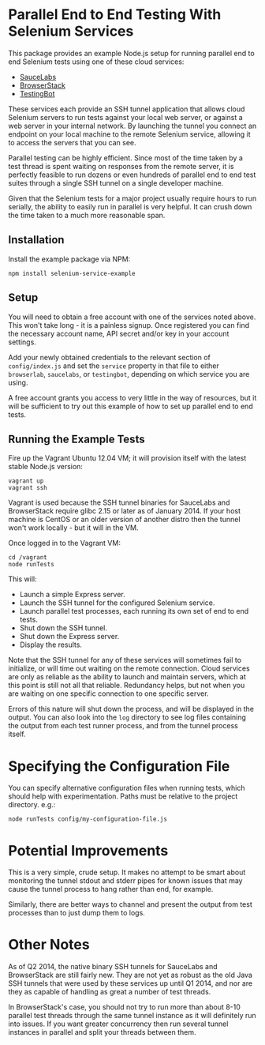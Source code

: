 # Parallel End to End Testing With Selenium Services

This package provides an example Node.js setup for running parallel end to
end Selenium tests using one of these cloud services:

* [SauceLabs](https://saucelabs.com)
* [BrowserStack](http://www.browserstack.com)
* [TestingBot](http://testingbot.com)

These services each provide an SSH tunnel application that allows cloud Selenium
servers to run tests against your local web server, or against a web server in
your internal network. By launching the tunnel you connect an endpoint on your
local machine to the remote Selenium service, allowing it to access the servers
that you can see.

Parallel testing can be highly efficient. Since most of the time taken by a test
thread is spent waiting on responses from the remote server, it is perfectly
feasible to run dozens or even hundreds of parallel end to end test suites
through a single SSH tunnel on a single developer machine.

Given that the Selenium tests for a major project usually require hours to run
serially, the ability to easily run in parallel is very helpful. It can crush
down the time taken to a much more reasonable span.

## Installation

Install the example package via NPM:

```
npm install selenium-service-example
```

## Setup

You will need to obtain a free account with one of the services noted above.
This won't take long - it is a painless signup. Once registered you can find the
necessary account name, API secret and/or key in your account settings.

Add your newly obtained credentials to the relevant section of
`config/index.js` and set the `service` property in that file to either
`browserlab`, `saucelabs`, or `testingbot`, depending on which service you are
using.

A free account grants you access to very little in the way of resources, but
it will be sufficient to try out this example of how to set up parallel end to
end tests.

## Running the Example Tests

Fire up the Vagrant Ubuntu 12.04 VM; it will provision itself with the latest
stable Node.js version:

```
vagrant up
vagrant ssh
```

Vagrant is used because the SSH tunnel binaries for SauceLabs and BrowserStack
require glibc 2.15 or later as of January 2014. If your host machine is CentOS
or an older version of another distro then the tunnel won't work locally - but
it will in the VM.

Once logged in to the Vagrant VM:

```
cd /vagrant
node runTests
```

This will:

  * Launch a simple Express server.
  * Launch the SSH tunnel for the configured Selenium service.
  * Launch parallel test processes, each running its own set of end to end tests.
  * Shut down the SSH tunnel.
  * Shut down the Express server.
  * Display the results.

Note that the SSH tunnel for any of these services will sometimes fail to
initialize, or will time out waiting on the remote connection. Cloud services
are only as reliable as the ability to launch and maintain servers, which at
this point is still not all that reliable. Redundancy helps, but not
when you are waiting on one specific connection to one specific server.

Errors of this nature will shut down the process, and will be displayed in the
output. You can also look into the `log` directory to see log files containing
the output from each test runner process, and from the tunnel process itself.

# Specifying the Configuration File

You can specify alternative configuration files when running tests, which should
help with experimentation. Paths must be relative to the project directory.
e.g.:

```
node runTests config/my-configuration-file.js
```

# Potential Improvements

This is a very simple, crude setup. It makes no attempt to be smart about
monitoring the tunnel stdout and stderr pipes for known issues that may cause
the tunnel process to hang rather than end, for example.

Similarly, there are better ways to channel and present the output from test
processes than to just dump them to logs.

# Other Notes

As of Q2 2014, the native binary SSH tunnels for SauceLabs and BrowserStack are
still fairly new. They are not yet as robust as the old Java SSH tunnels that
were used by these services up until Q1 2014, and nor are they as capable of
handling as great a number of test threads.

In BrowserStack's case, you should not try to run more than about 8-10 parallel
test threads through the same tunnel instance as it will definitely run into
issues. If you want greater concurrency then run several tunnel instances in
parallel and split your threads between them.
